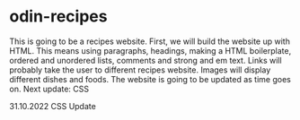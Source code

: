 # odin-recipes

This is going to be a recipes website. First, we will build the website up with HTML. This means using paragraphs, headings, making a HTML boilerplate, ordered and unordered lists, comments and strong and em text.
Links will probably take the user to different recipes website. Images will display different dishes and foods.
The website is going to be updated as time goes on. Next update: CSS

31.10.2022 CSS Update